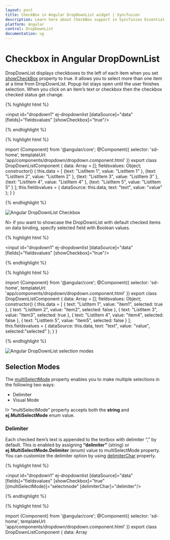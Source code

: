 ```yaml
---
layout: post
title: CheckBox in Angular DropDownList widget | Syncfusion
description: Learn here about CheckBox support in Syncfusion Essential Angular DropDownList widget, its elements and features, and more.
platform: Angular
control: DropDownList
documentation: ug
---
```


# Checkbox in Angular DropDownList

DropDownList displays checkboxes to the left of each item when you set [showCheckBox](http://help.syncfusion.com/api/js/ejdropdownlist#members:showcheckbox) property to true. It allows you to select more than one item at a time from DropDownList. Popup list stays open until the user finishes selection. When you click on an item’s text or checkbox then the checkbox checked status get change.

{% highlight html %}

<input id="dropdown1" ej-dropdownlist [dataSource]="data" [fields]="fieldsvalues" [showCheckbox]="true"/>
     
{% endhighlight %}

{% highlight html %}

import {Component} from '@angular/core';
@Component({
selector: 'sd-home',
templateUrl: 'app/components/dropdown/dropdown.component.html'
})
export class DropDownListComponent {
	data: Array<Object> = [];
	fieldsvalues: Object;
	constructor() {
	this.data = [
		{text: "ListItem 1", value: "ListItem 1" },
		{text: "ListItem 2", value: "ListItem 2" },
		{text: "ListItem 3", value: "ListItem 3" },
		{text: "ListItem 4", value: "ListItem 4" },
		{text: "ListItem 5", value: "ListItem 5" }
		];
	this.fieldsvalues = { dataSource: this.data, text: "text", value: "value" };
	}
}

{% endhighlight %}

![Angular DropDownList Checkbox](Checkbox_images/angular-dropdownlist-checkbox.png)

N> if you want to showcase the DropDownList with default checked items on data binding, specify selected field with Boolean values.

{% highlight html %}

<input id="dropdown1" ej-dropdownlist [dataSource]="data" [fields]="fieldsvalues" [showCheckbox]="true"/>
     
{% endhighlight %}

{% highlight html %}
	
import {Component} from '@angular/core';
@Component({
selector: 'sd-home',
templateUrl: 'app/components/dropdown/dropdown.component.html'
})
export class DropDownListComponent {
   	data: Array<Object> = [];
    fieldsvalues: Object;
    constructor() {
        this.data = [
            { text: "ListItem 1", value: "item1", selected: true },
            { text: "ListItem 2", value: "item2", selected: false },
            { text: "ListItem 3", value: "item3", selected: true },
            { text: "ListItem 4", value: "item4", selected: false },
            { text: "ListItem 5", value: "item5", selected: false }
        ];
        this.fieldsvalues = { dataSource: this.data, text: "text", value: "value", selected:"selected" };
    }
}

{% endhighlight %}

![Angular DropDownList selection modes](Checkbox_images/angular-dropdownlist-selection-modes.png)

## Selection Modes

The [multiSelectMode](http://help.syncfusion.com/api/js/ejdropdownlist#members:multiselectmode) property enables you to make multiple selections in the following two ways:

* Delimiter 
* Visual Mode

I> “multiSelectMode” property accepts both the **string** and **ej.MultiSelectMode** enum value.

### Delimiter

Each checked item’s text is appended to the textbox with delimiter “,” by default. This is enabled by assigning **“delimiter”** (string) or **ej.MultiSelectMode.Delimiter** (enum) value to multiSelectMode property. You can customize the delimiter option by using [delimiterChar](http://help.syncfusion.com/api/js/ejdropdownlist#members:delimiterchar) property.

{% highlight html %}

<input id="dropdown1" ej-dropdownlist [dataSource]="data" [fields]="fieldsvalues" [showCheckbox]="true" [(multiSelectMode)]="selectmode" [delimiterChar]="delimiter"/>
     
{% endhighlight %}

{% highlight html %}
	
import {Component} from '@angular/core';
@Component({
selector: 'sd-home',
templateUrl: 'app/components/dropdown/dropdown.component.html'
})
export class DropDownListComponent {
   	data: Array<Object> = [];
    fieldsvalues: Object;
    delimiter: string;
    selectmode: any;
    constructor() {
        this.data = [
            { text: "ListItem 1", value: "item1" },
            { text: "ListItem 2", value: "item2" },
            { text: "ListItem 3", value: "item3" },
            { text: "ListItem 4", value: "item4" },
            { text: "ListItem 5", value: "item5" }
        ];
        this.fieldsvalues = { dataSource: this.data, text: "text", value: "value" };
        this.selectmode = ej.MultiSelectMode.Delimiter;
        this.delimiter = "-";
    }
}

{% endhighlight %}

![Angular DropDownList Delimiter](Checkbox_images/angular-dropdownlist-delimiter.png)

### Visual Mode

When you enable this option in DropDownList widget, each checked item’s text is appended to the text box in a box model layout. This is enabled by assigning **“visualmode”** (string) or **ej.MultiSelectMode.VisualMode** (enum) value to multiSelectMode property.

{% highlight html %}

<input id="dropdown1" ej-dropdownlist [dataSource]="data" [fields]="fieldsvalues" [showCheckbox]="true" [(multiSelectMode)]="selectmode"/>
     
{% endhighlight %}

{% highlight html %}

import {Component} from '@angular/core';
@Component({
selector: 'sd-home',
templateUrl: 'app/components/dropdown/dropdown.component.html'
})
export class DropDownListComponent {
   	data: Array<Object> = [];
    fieldsvalues: Object;
    selectmode: any;
    constructor() {
        this.data = [
            { text: "ListItem 1", value: "item1" },
            { text: "ListItem 2", value: "item2" },
            { text: "ListItem 3", value: "item3" },
            { text: "ListItem 4", value: "item4" },
            { text: "ListItem 5", value: "item5" }
        ];
        this.fieldsvalues = { dataSource: this.data, text: "text", value: "value" };
        this.selectmode = ej.MultiSelectMode.VisualMode;
    }
}

{% endhighlight %}

![Angular DropDownList Visual Mode](Checkbox_images/angular-dropdownlist-visual-mode.png)

## Check/Uncheck All

You can check/uncheck all the list items at run time by using [checkAll](http://help.syncfusion.com/api/js/ejdropdownlist#methods:checkall) and [uncheckAll](http://help.syncfusion.com/api/js/ejdropdownlist#methods:uncheckall) method. By default no item will be in checked state. 

{% highlight html %}

<input id="dropdown1" ej-dropdownlist [dataSource]="data" [fields]="fieldsvalues" [(value)]="value" [showCheckbox]="true"/>
<input type="checkbox" id="tbutton" ej-togglebutton (change)="onCheckUncheckAll($event)"/>
     
{% endhighlight %}

{% highlight html %}

import {Component} from '@angular/core';
@Component({
selector: 'sd-home',
templateUrl: 'app/components/dropdown/dropdown.component.html'
})
export class DropDownListComponent {
   	data: Array<Object> = [];
    fieldsvalues: Object;
    constructor() {
        this.data = [
            { text: "ListItem 1", value: "item1" },
            { text: "ListItem 2", value: "item2" },
            { text: "ListItem 3", value: "item3" },
            { text: "ListItem 4", value: "item4" },
            { text: "ListItem 5", value: "item5" },

        ];
        this.fieldsvalues = { text: "text", value: "value" };
    }
    onCheckUncheckAll(event) {
        var dropdownObj = $('#dropdown1').data("ejDropDownList");
        if (event.target.checked) dropdownObj.checkAll();
        else dropdownObj.unCheckAll();
    }
}

{% endhighlight %}